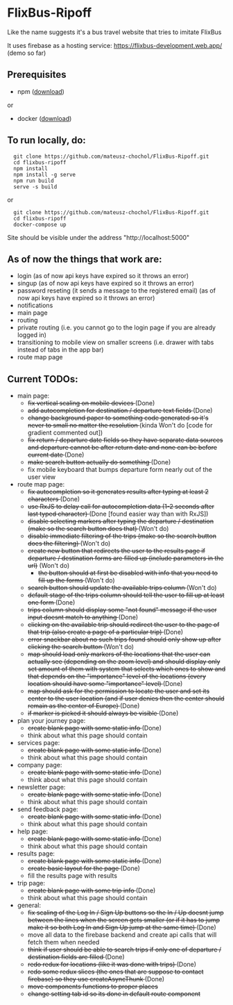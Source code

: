 # FlixBus-Ripoff
Like the name suggests it's a bus travel website that tries to imitate FlixBus

It uses firebase as a hosting service: https://flixbus-development.web.app/ (demo so far)

## Prerequisites

-  npm \([download](https://nodejs.org/en/download/))


or

-  docker \([download](https://www.docker.com/products/docker-desktop))


## To run locally, do:

```
  git clone https://github.com/mateusz-chochol/FlixBus-Ripoff.git
  cd flixbus-ripoff
  npm install
  npm install -g serve
  npm run build
  serve -s build
```

or

```
  git clone https://github.com/mateusz-chochol/FlixBus-Ripoff.git
  cd flixbus-ripoff
  docker-compose up
```

Site should be visible under the address "http://localhost:5000"

## As of now the things that work are:
- login (as of now api keys have expired so it throws an error)
- singup (as of now api keys have expired so it throws an error)
- password reseting (it sends a message to the registered email) (as of now api keys have expired so it throws an error)
- notifications
- main page
- routing
- private routing (i.e. you cannot go to the login page if you are already logged in)
- transitioning to mobile view on smaller screens (i.e. drawer with tabs instead of tabs in the app bar)
- route map page

## Current TODOs:
- main page:
  - <del> fix vertical scaling on mobile devices </del> (Done)
  - <del> add autocompletion for destination / departure text fields </del> (Done)
  - <del> change background paper to something code generated so it's never to small no matter the resolution </del> (kinda Won't do [code for gradient commented out])
  - <del> fix return / departure date fields so they have separate data sources and departure cannot be after return date and none can be before current date </del>  (Done)
  - <del> make search button actually do something </del> (Done)
  - fix mobile keyboard that bumps departure form nearly out of the user view
- route map page:
  - <del> fix autocompletion so it generates results after typing at least 2 characters </del>  (Done)
  - <del> use RxJS to delay call for autocompletion data (1-2 seconds after last typed character) </del> (Done [found easier way than with RxJS])
  - <del> disable selecting markers after typing the departure / destination (make so the search button does that) </del> (Won't do)
  - <del> disable immediate filtering of the trips (make so the search button does the filtering) </del> (Won't do)
  - <del> create new button that redirects the user to the results page if departure / destination forms are filled up (include parameters in the url)</del> (Won't do)
    - <del> the button should at first be disabled with info that you need to fill up the forms </del> (Won't do)
  - <del> search button should update the available trips column </del> (Won't do)
  - <del> default stage of the trips column should tell the user to fill up at least one form </del> (Done)
  - <del> trips column should display some "not found" message if the user input doesnt match to anything </del> (Done)
  - <del> clicking on the available trip should redirect the user to the page of that trip (also create a page of a particular trip) </del> (Done)
  - <del> error snackbar about no such trips found should only show up after clicking the search button </del> (Won't do)
  - <del> map should load only markers of the locations that the user can actually see (depending on the zoom level) and should display only set amount of them with system that selects which ones to show and that depends on the "importance" level of the locations (every location should have some "importance" level) </del> (Done)
  - <del> map should ask for the permission to locate the user and set its center to the user location (and if user denies then the center should remain as the center of Europe) </del> (Done)
  - <del> if marker is picked it should always be visible </del> (Done)
- plan your journey page:
  - <del> create blank page with some static info </del> (Done)
  - think about what this page should contain
- services page:
  - <del> create blank page with some static info </del> (Done)
  - think about what this page should contain
- company page:
  - <del> create blank page with some static info </del> (Done)
  - think about what this page should contain
- newsletter page:
  - <del> create blank page with some static info </del> (Done)
  - think about what this page should contain
- send feedback page:
  - <del> create blank page with some static info </del> (Done)
  - think about what this page should contain
- help page:
  - <del> create blank page with some static info </del> (Done)
  - think about what this page should contain
- results page:
  - <del> create blank page with some static info </del> (Done)
  - <del> create basic layout for the page </del> (Done)
  - fill the results page with results
- trip page:
  - <del> create blank page with some trip info </del> (Done)
  - think about what this page should contain
- general:
  - <del> fix scaling of the Log In / Sign Up buttons so the In / Up doesnt jump between the lines when the screen gets smaller (or if it has to jump make it so both Log In and Sign Up jump at the same time) </del> (Done)
  - move all data to the firebase backend and create api calls that will fetch them when needed
  - <del> think if user should be able to search trips if only one of departure / destination fields are filled </del> (Done)
  - <del> redo redux for locations (like it was done with trips) </del> (Done)
  - <del> redo some redux slices (the ones that are suppose to contact firebase) so they use createAsyncThunk </del> (Done)
  - <del> move components functions to proper places </del>
  - <del> change setting tab id so its done in default route component </del>